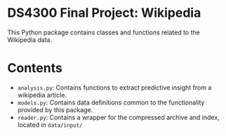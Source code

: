 # DS4300 Final Project: Wikipedia

This Python package contains classes and functions related to the Wikipedia data.

# Contents
  - `analysis.py`: Contains functions to extract predictive insight from a wikipedia article.
  - `models.py`: Contains data definitions common to the functionality provided by this package.
  - `reader.py`: Contains a wrapper for the compressed archive and index, located in `data/input/`
  
